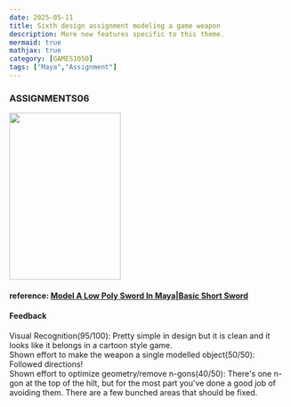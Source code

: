 ```yaml
---
date: 2025-05-11
title: Sixth design assignment modeling a game weapon
description: More new features specific to this theme.
mermaid: true
mathjax: true
category: [GAMES1050]
tags: ["Maya","Assignment"]
---
```

### ASSIGNMENTS06   
<img src="https://github.com/user-attachments/assets/4d36b9e9-ee67-4a5e-8e14-161b12e75210" width="200" height="300"/>    
   
#### reference: [Model A Low Poly Sword In Maya|Basic Short Sword](https://youtu.be/cL6-3XAL37o?si=miWW928jlvRcQqmt)   
#### Feedback   
Visual Recognition(95/100): Pretty simple in design but it is clean and it looks like it belongs in a cartoon style game.   
Shown effort to make the weapon a single modelled object(50/50): Followed directions!   
Shown effort to optimize geometry/remove n-gons(40/50): There's one n-gon at the top of the hilt, but for the most part you've done a good job of avoiding them. There are a few bunched areas that should be fixed.
